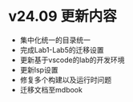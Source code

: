 # v24.09 更新内容

- 集中化统一的目录统一
- 完成Lab1-Lab5的迁移设置
- 更新基于vscode的lab的开发环境
- 更新lsp设置
- 修复多个构建以及运行时问题
- 迁移文档至mdbook

